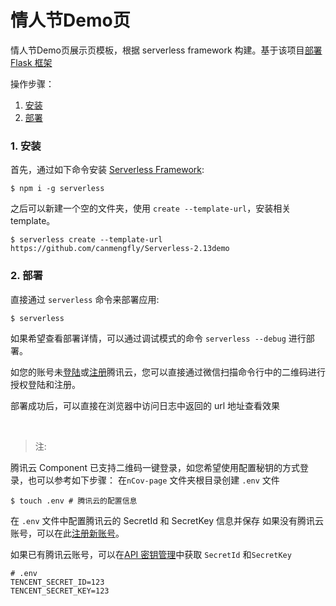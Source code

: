 # 情人节Demo页
情人节Demo页展示页模板，根据 serverless framework 构建。基于该项目[部署 Flask 框架
](https://github.com/serverless-components/tencent-flask)

操作步骤：

1. [安装](#1-安装)
2. [部署](#2-部署)


### 1. 安装

首先，通过如下命令安装 [Serverless Framework](https://www.github.com/serverless/serverless):

```console
$ npm i -g serverless
```

之后可以新建一个空的文件夹，使用 `create --template-url`，安装相关 template。

```console
$ serverless create --template-url https://github.com/canmengfly/Serverless-2.13demo
```

### 2. 部署

直接通过 `serverless` 命令来部署应用:

```console
$ serverless
```

如果希望查看部署详情，可以通过调试模式的命令 `serverless --debug` 进行部署。

如您的账号未[登陆](https://cloud.tencent.com/login)或[注册](https://cloud.tencent.com/register)腾讯云，您可以直接通过微信扫描命令行中的二维码进行授权登陆和注册。

部署成功后，可以直接在浏览器中访问日志中返回的 url 地址查看效果

&nbsp;

> 注:

腾讯云 Component 已支持二维码一键登录，如您希望使用配置秘钥的方式登录，也可以参考如下步骤：
   在`nCov-page` 文件夹根目录创建 `.env` 文件

```console
$ touch .env # 腾讯云的配置信息
```

在 `.env` 文件中配置腾讯云的 SecretId 和 SecretKey 信息并保存
如果没有腾讯云账号，可以在此[注册新账号](https://cloud.tencent.com/register)。

如果已有腾讯云账号，可以在[API 密钥管理](https://console.cloud.tencent.com/cam/capi)中获取 `SecretId` 和`SecretKey`

```
# .env
TENCENT_SECRET_ID=123
TENCENT_SECRET_KEY=123
```
